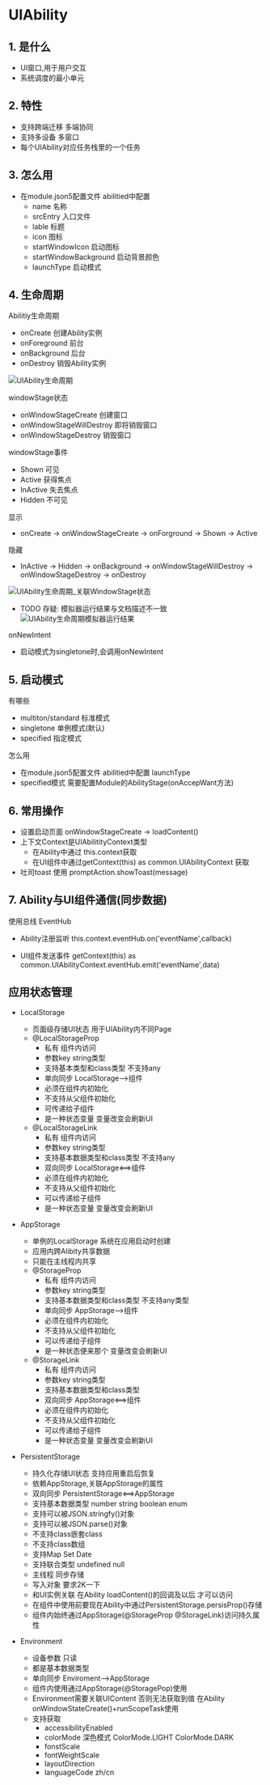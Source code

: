 # UIAbility
## 1. 是什么
- UI窗口,用于用户交互
- 系统调度的最小单元

## 2. 特性
- 支持跨端迁移 多端协同
- 支持多设备 多窗口
- 每个UIAbility对应任务栈里的一个任务


## 3. 怎么用
- 在module.json5配置文件 abilitied中配置
  - name 名称
  - srcEntry 入口文件
  - lable 标题
  - icon 图标
  - startWindowIcon 启动图标
  - startWindowBackground 启动背景颜色
  - launchType 启动模式

## 4. 生命周期
Abilitiy生命周期
- onCreate 创建Ability实例
- onForeground 前台
- onBackground 后台
- onDestroy 销毁Ability实例
  
![UIAbility生命周期](/image/UIAbility生命周期.png)

windowStage状态
- onWindowStageCreate 创建窗口
- onWindowStageWillDestroy 即将销毁窗口
- onWindowStageDestroy 销毁窗口
  
windowStage事件
- Shown 可见
- Active 获得焦点
- InActive 失去焦点
- Hidden 不可见
  
显示
- onCreate -> onWindowStageCreate -> onForground -> Shown -> Active
  
隐藏
- InActive -> Hidden -> onBackground -> onWindowStageWillDestroy -> onWindowStageDestroy -> onDestroy

![UIAbility生命周期_关联WindowStage状态](/image/UIAbility生命周期_关联WindowStage状态.png)

- TODO 存疑: 模拟器运行结果与文档描述不一致
![UIAbility生命周期模拟器运行结果](/image/UIAbility生命周期模拟器运行结果.png)

onNewIntent
- 启动模式为singletone时,会调用onNewIntent

## 5. 启动模式
有哪些
  - multiton/standard 标准模式
  - singletone 单例模式(默认)
  - specified 指定模式

怎么用
  - 在module.json5配置文件 abilitied中配置 launchType
  - specified模式 需要配置Module的AbilityStage(onAccepWant方法)

## 6. 常用操作
- 设置启动页面 onWindowStageCreate -> loadContent()
- 上下文Context是UIAbilitityContext类型
    - 在Ability中通过 this.context获取
    - 在UI组件中通过getContext(this) as common.UIAbilityContext 获取
- 吐司toast 使用 promptAction.showToast(message)


## 7. Ability与UI组件通信(同步数据)
使用总线 EventHub
- Ability注册监听 
  this.context.eventHub.on('eventName',callback)

- UI组件发送事件 
  getContext(this) as common.UIAbilityContext.eventHub.emit('eventName',data)
  
## 应用状态管理
- LocalStorage 
  - 页面级存储UI状态 用于UIAbility内不同Page
  - @LocalStorageProp
    - 私有 组件内访问
    - 参数key string类型
    - 支持基本类型和class类型 不支持any
    - 单向同步 LocalStorage-->组件
    - 必须在组件内初始化
    - 不支持从父组件初始化
    - 可传递给子组件
    - 是一种状态变量 变量改变会刷新UI
  - @LocalStorageLink
    - 私有 组件内访问
    - 参数key string类型
    - 支持基本数据类型和class类型 不支持any
    - 双向同步 LocalStorage<==>组件
    - 必须在组件内初始化
    - 不支持从父组件初始化
    - 可以传递给子组件
    - 是一种状态变量 变量改变会刷新UI
- AppStorage 
  - 单例的LocalStorage 系统在应用启动时创建
  - 应用内跨Alibity共享数据
  - 只能在主线程内共享
  - @StorageProp
    - 私有 组件内访问
    - 参数key string类型
    - 支持基本数据类型和class类型 不支持any类型
    - 单向同步 AppStorage-->组件
    - 必须在组件内初始化
    - 不支持从父组件初始化
    - 可以传递给子组件
    - 是一种状态便来那个 变量改变会刷新UI
  - @StorageLink
    - 私有 组件内访问
    - 参数key string类型
    - 支持基本数据类型和class类型
    - 双向同步 AppStorage<==>组件
    - 必须在组件内初始化
    - 不支持从父组件初始化
    - 可以传递给子组件
    - 是一种状态变量 变量改变会刷新UI

- PersistentStorage 
  - 持久化存储UI状态 支持应用重启后恢复 
  - 依赖AppStorage,关联AppStorage的属性
  - 双向同步 PersistentStorage<==>AppStorage
  - 支持基本数据类型 number string boolean enum
  - 支持可以被JSON.stringfy()对象
  - 支持可以被JSON.parse()对象
  - 不支持class嵌套class
  - 不支持class数组
  - 支持Map Set Date
  - 支持联合类型 undefined null
  - 主线程 同步存储
  - 写入对象 要求2K一下
  - 和UI实例关联 在Ability loadContent()的回调及以后 才可以访问
  - 在组件中使用前要现在Ability中通过PersistentStorage.persisProp()存储
  - 组件内始终通过AppStorage(@StorageProp @StorageLink)访问持久属性

- Environment 
  - 设备参数 只读 
  - 都是基本数据类型
  - 单向同步 Enviroment-->AppStorage
  - 组件内使用通过AppStorage(@StoragePop)使用
  - Environment需要关联UIContent 否则无法获取到值 在Ability onWindowStateCreate()+runScopeTask使用
  - 支持获取 
    - accessibilityEnabled
    - colorMode 深色模式 ColorMode.LIGHT ColorMode.DARK
    - fonstScale
    - fontWeightScale
    - layoutDirection
    - languageCode zh/cn


